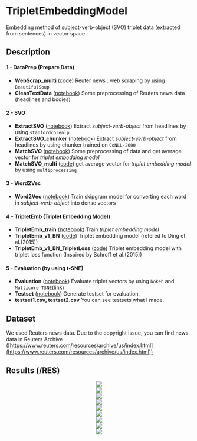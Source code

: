 # TripletEmbeddingModel
Embedding method of subject-verb-object (SVO) triplet data (extracted from sentences) in vector space

## Description

#### 1 - DataPrep (Prepare Data)
- **WebScrap_multi** ([code](https://github.com/junhyeok-kim/TripletEmbeddingModel/blob/master/1-DataPrep/WebScrap_multi.py))
Reuter news : web scraping by using `BeautifulSoup`
- **CleanTextData** ([notebook](https://github.com/junhyeok-kim/TripletEmbeddingModel/blob/master/1-DataPrep/CleanTextData.ipynb))
Some preprocessing of Reuters news data (headlines and bodies)

#### 2 - SVO
- **ExtractSVO** ([notebook](https://github.com/junhyeok-kim/TripletEmbeddingModel/blob/master/2-SVO/ExtractSVO.ipynb))
Extract *subject-verb-object* from headlines by using `stanfordcorenlp`
- **ExtractSVO_chunker** ([notebook](https://github.com/junhyeok-kim/TripletEmbeddingModel/blob/master/2-SVO/ExtractSVO_chunker.ipynb))
Extract *subject-verb-object* from headlines by using chunker trained on `CoNLL-2000`
- **MatchSVO** ([notebook](https://github.com/junhyeok-kim/TripletEmbeddingModel/blob/master/2-SVO/MatchSVO.ipynb)) 
Some preprocessing of data and get average vector for *triplet embedding model*
- **MatchSVO_multi** ([code](https://github.com/junhyeok-kim/TripletEmbeddingModel/blob/master/2-SVO/MatchSVO_multi.py))
get average vector for *triplet embedding model* by using `multiprocessing`

#### 3 - Word2Vec
- **Word2Vec** ([notebook](https://github.com/junhyeok-kim/TripletEmbeddingModel/blob/master/3-Word2vec/Word2Vec.ipynb)) Train skipgram model for converting each word in *subject-verb-object* into dense vectors

#### 4 - TripletEmb (Triplet Embedding Model)
- **TripletEmb_train** ([notebook](https://github.com/junhyeok-kim/TripletEmbeddingModel/blob/master/4-TripletEmb/TripletEmb_train.ipynb))
Train *triplet embedding model*
- **TripletEmb_v1_BN** ([code](https://github.com/junhyeok-kim/TripletEmbeddingModel/blob/master/4-TripletEmb/TripletEmb_v1_BN.py))
Triplet embedding model (refered to Ding et al.(2015))
- **TripletEmb_v1_BN_TripletLoss** ([code](https://github.com/junhyeok-kim/TripletEmbeddingModel/blob/master/4-TripletEmb/TripletEmb_v1_BN_TripletLoss.py))
Triplet embedding model with triplet loss function (Inspired by Schroff et al.(2015))

#### 5 - Evaluation (by using t-SNE)
- **Evaluation** ([notebook](https://github.com/junhyeok-kim/TripletEmbeddingModel/blob/master/5-Evaluation/Evaluation.ipynb))
Evaluate triplet vectors by using `bokeh` and `Multicore-TSNE`([link](https://github.com/DmitryUlyanov/Multicore-TSNE))
- **Testset** ([notebook](https://github.com/junhyeok-kim/TripletEmbeddingModel/blob/master/5-Evaluation/Testset.ipynb))
Generate testset for evaluation.
- **testset1.csv, testset2.csv**
You can see testsets what I made.

## Dataset
We used Reuters news data.
Due to the copyright issue, you can find news data in Reuters Archive ([https://www.reuters.com/resources/archive/us/index.html](https://www.reuters.com/resources/archive/us/index.html))

## Results (/RES)
<center><img src="./RES/company.png"></center>
<center><img src="./RES/disaster.png"></center>
<center><img src="./RES/economy.png"></center>
<center><img src="./RES/all.png"></center>
<center><img src="./RES/active_passive.png"></center>
<center><img src="./RES/hidden_say.png"></center>
<center><img src="./RES/Buy.png"></center>
<center><img src="./RES/Fall.png"></center>
<center><img src="./RES/Plan.png"></center>





